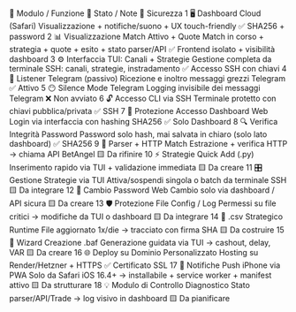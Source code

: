 🧩 Modulo / Funzione    📌 Stato / Note 🔐 Sicurezza
1   🖥️ Dashboard Cloud (Safari)    Visualizzazione + notifiche/suono + UX touch-friendly   ✅ SHA256 + password
2   📊 Visualizzazione Match Attivo + Quote Match in corso + strategia + quote + esito + stato parser/API   ✅ Frontend isolato + visibilità dashboard
3   ⚙️ Interfaccia TUI: Canali + Strategie  Gestione completa da terminale SSH: canali, strategie, instradamento    ✅ Accesso SSH con chiavi
4   🤖 Listener Telegram (passivo)  Ricezione e inoltro messaggi grezzi Telegram    ✅ Attivo
5   😶 Silence Mode Telegram    Logging invisibile dei messaggi Telegram    ❌ Non avviato
6   🔓 Accesso CLI via SSH  Terminale protetto con chiavi pubblica/privata  ✅ SSH
7   🔐 Protezione Accesso Dashboard Web Login via interfaccia con hashing SHA256    ✅ Solo Dashboard
8   🔍 Verifica Integrità Password  Password solo hash, mai salvata in chiaro (solo lato dashboard) ✅ SHA256
9   🧪 Parser + HTTP Match  Estrazione + verifica HTTP → chiama API BetAngel    🟨 Da rifinire
10  ⚡ Strategie Quick Add (.py) Inserimento rapido via TUI + validazione immediata  🟨 Da creare
11  🎛 Gestione Strategie via TUI   Attiva/sospendi singola o batch da terminale SSH    🟨 Da integrare
12  🔄 Cambio Password Web  Cambio solo via dashboard / API sicura  🟨 Da creare
13  🛡 Protezione File Config / Log Permessi su file critici → modifiche da TUI o dashboard 🟨 Da integrare
14  📁 .csv Strategico Runtime  File aggiornato 1x/die → tracciato con firma SHA    🟨 Da costruire
15  🧷 Wizard Creazione .baf    Generazione guidata via TUI → cashout, delay, VAR   🟨 Da creare
16  🌐 Deploy su Dominio Personalizzato Hosting su Render/Hetzner + HTTPS   ✅ Certificato SSL
17  📲 Notifiche Push iPhone via PWA    Solo da Safari iOS 16.4+ → installabile + service worker + manifest attivo  🟨 Da strutturare
18  💡 Modulo di Controllo Diagnostico  Stato parser/API/Trade → log visivo in dashboard    🟨 Da pianificare